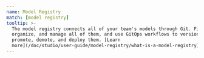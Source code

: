 ```yaml
---
name: Model Registry
match: [model registry]
tooltip: >-
  The model registry connects all of your team's models through Git. Find,
  organize, and manage all of them, and use GitOps workflows to version,
  promote, demote, and deploy them. [Learn
  more](/doc/studio/user-guide/model-registry/what-is-a-model-registry).
---
```

